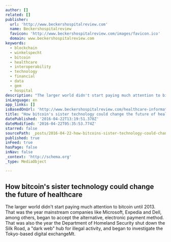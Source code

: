 ```yaml
---
author: []
related: []
publisher:
  url: 'http://www.beckershospitalreview.com'
  name: Beckershospitalreview
  favicon: 'http://www.beckershospitalreview.com/images/favicon.ico'
  domain: www.beckershospitalreview.com
keywords:
  - blockchain
  - winkelspecht
  - bitcoin
  - healthcare
  - interoperability
  - technology
  - financial
  - data
  - gem
  - hospital
description: "The larger world didn't start paying much attention to bitcoin until 2013. That was the year mainstream companies like Microsoft, Expedia and Dell, among others, began to accept the alternative, electronic payment method. That was also the year the Department of Homeland Security shut down the Silk Road, a \"dark web\" hub for illegal activity, and began to investigate the Tokyo-based digital exchangeMt."
inLanguage: en
app_links: []
isBasedOnUrl: 'http://www.beckershospitalreview.com/healthcare-information-technology/how-bitcoin-s-sister-technology-could-change-the-future-of-healthcare.html'
title: "How bitcoin's sister technology could change the future of healthcare"
datePublished: '2016-04-22T13:19:51.370Z'
dateModified: '2016-04-22T05:35:53.774Z'
starred: false
sourcePath: _posts/2016-04-22-how-bitcoins-sister-technology-could-change-the-future-of-h.md
published: true
inFeed: true
hasPage: false
inNav: false
_context: 'http://schema.org'
_type: MediaObject

---
```

<article style=""><h1>How bitcoin's sister technology could change the future of healthcare</h1><p>The larger world didn't start paying much attention to bitcoin until 2013. That was the year mainstream companies like Microsoft, Expedia and Dell, among others, began to accept the alternative, electronic payment method. That was also the year the Department of Homeland Security shut down the Silk Road, a "dark web" hub for illegal activity, and began to investigate the Tokyo-based digital exchangeMt.</p></article>